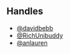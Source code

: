 ## Handles

- [@davidbebb](https://github.com/davidbebb)
- [@RichUnibuddy](https://github.com/RichUnibuddy)
- [@anlauren](https://github.com/anlauren)
